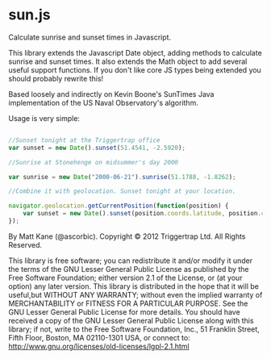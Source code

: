 sun.js
======

Calculate sunrise and sunset times in Javascript.

This library extends the Javascript Date object, adding methods to calculate sunrise and sunset times. It also extends the Math object to add several useful support functions. If you don't like core JS types being extended you should probably rewrite this!

Based loosely and indirectly on Kevin Boone's SunTimes Java implementation of the US Naval Observatory's algorithm.

Usage is very simple:

```javascript

//Sunset tonight at the Triggertrap office
var sunset = new Date().sunset(51.4541, -2.5920);

//Sunrise at Stonehenge on midsummer's day 2000

var sunrise = new Date("2000-06-21").sunrise(51.1788, -1.8262);

//Combine it with geolocation. Sunset tonight at your location.

navigator.geolocation.getCurrentPosition(function(position) {
   	var sunset = new Date().sunset(position.coords.latitude, position.coords.longitude);
});

```

By Matt Kane (@ascorbic). Copyright © 2012 Triggertrap Ltd. All Rights Reserved.

This library is free software; you can redistribute it and/or modify it under the terms of the GNU Lesser General
Public License as published by the Free Software Foundation; either version 2.1 of the License, or (at your option)
any later version.
This library is distributed in the hope that it will be useful,but WITHOUT ANY WARRANTY; without even the implied
warranty of MERCHANTABILITY or FITNESS FOR A PARTICULAR PURPOSE.  See the GNU Lesser General Public License for more
details.
You should have received a copy of the GNU Lesser General Public License along with this library; if not, write to
the Free Software Foundation, Inc., 51 Franklin Street, Fifth Floor, Boston, MA  02110-1301  USA,
or connect to: http://www.gnu.org/licenses/old-licenses/lgpl-2.1.html

